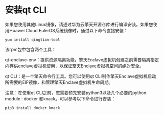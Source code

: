 # 安装qt CLI<a name="ecs_03_1417"></a>

如果您使用其他Linux镜像，请通过华为云擎天开源仓库进行编译安装。如果您使用Huawei Cloud EulerOS系统镜像时，通过以下命令直接安装：

```
yum install qingtian-tool
```

该rpm包中包含两个工具：

qt-enclave-env：提供资源隔离功能，擎天Enclave虚拟机创建之前需要隔离指定内存供enclave虚拟机使用，以保证擎天Enclave虚拟机空间的绝对安全。

qt CLI：是一个擎天命令行工具。您可以使用qt CLI制作擎天Enclave虚拟机启动所需要的EIF镜像，和管理擎天Enclave虚拟机生命周期。

注意：在使用qt CLI之前，您需要预先安装python3以及几个必要的python module : docker 和knack。可以参考以下命令进行安装：

```
pip3 install docker knack
```

